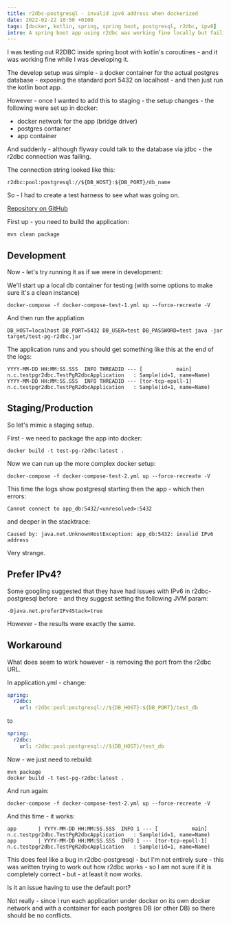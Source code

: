 ```yaml
---
title: r2dbc-postgresql - invalid ipv6 address when dockerized
date: 2022-02-22 10:50 +0100
tags: [docker, kotlin, spring, spring boot, postgresql, r2dbc, ipv6]
intro: A spring boot app using r2dbc was working fine locally but failing under docker - with "invalid ipv6 address"
---
```


I was testing out R2DBC inside spring boot with kotlin's coroutines - and it was working fine while I was developing it.

The develop setup was simple - a docker container for the actual postgres database - exposing the standard port 5432 on localhost - and then just run the kotlin boot app.

However - once I wanted to add this to staging - the setup changes - the following were set up in docker:

- docker network for the app (bridge driver)
- postgres container
- app container

And suddenly - although flyway could talk to the database via jdbc - the r2dbc connection was failing.

The connection string looked like this:

```text
r2dbc:pool:postgresql://${DB_HOST}:${DB_PORT}/db_name
```

So - I had to create a test harness to see what was going on.

[Repository on GitHub](https://github.com/chrissearle/r2dbc-pg-test)

First up - you need to build the application:

```shell
mvn clean package
```

## Development

Now - let's try running it as if we were in development:

We'll start up a local db container for testing (with some options to make sure it's a clean instance)

```shell
docker-compose -f docker-compose-test-1.yml up --force-recreate -V
```

And then run the appliation

```shell
DB_HOST=localhost DB_PORT=5432 DB_USER=test DB_PASSWORD=test java -jar target/test-pg-r2dbc.jar
```

The application runs and you should get something like this at the end of the logs:

```log
YYYY-MM-DD HH:MM:SS.SSS  INFO THREADID --- [           main] n.c.testpgr2dbc.TestPgR2dbcApplication   : Sample(id=1, name=Name)
YYYY-MM-DD HH:MM:SS.SSS  INFO THREADID --- [tor-tcp-epoll-1] n.c.testpgr2dbc.TestPgR2dbcApplication   : Sample(id=1, name=Name)
```

## Staging/Production

So let's mimic a staging setup.

First - we need to package the app into docker:

```shell
docker build -t test-pg-r2dbc:latest .
```

Now we can run up the more complex docker setup:

```shell
docker-compose -f docker-compose-test-2.yml up --force-recreate -V
```

This time the logs show postgresql starting then the app - which then errors:

```text
Cannot connect to app_db:5432/<unresolved>:5432
```

and deeper in the stacktrace:

```text
Caused by: java.net.UnknownHostException: app_db:5432: invalid IPv6 address
```

Very strange.

## Prefer IPv4?

Some googling suggested that they have had issues with IPv6 in r2dbc-postgresql before - and they suggest setting the following JVM param:

```shell
-Djava.net.preferIPv4Stack=true
```

However - the results were exactly the same.

## Workaround

What does seem to work however - is removing the port from the r2dbc URL.

In application.yml - change:

```yml
spring:
  r2dbc:
    url: r2dbc:pool:postgresql://${DB_HOST}:${DB_PORT}/test_db
```

to

```yml
spring:
  r2dbc:
    url: r2dbc:pool:postgresql://${DB_HOST}/test_db
```

Now - we just need to rebuild:

```shell
mvn package
docker build -t test-pg-r2dbc:latest .
```

And run again:

```shell
docker-compose -f docker-compose-test-2.yml up --force-recreate -V
```

And this time - it works:

```log
app       | YYYY-MM-DD HH:MM:SS.SSS  INFO 1 --- [           main] n.c.testpgr2dbc.TestPgR2dbcApplication   : Sample(id=1, name=Name)
app       | YYYY-MM-DD HH:MM:SS.SSS  INFO 1 --- [tor-tcp-epoll-1] n.c.testpgr2dbc.TestPgR2dbcApplication   : Sample(id=1, name=Name)
```

This does feel like a bug in r2dbc-postgresql - but I'm not entirely sure - this was written trying to work out how r2dbc works - so I am not sure if it is completely correct - but - at least it now works.

Is it an issue having to use the default port?

Not really - since I run each application under docker on its own docker network and with a container for each postgres DB (or other DB) so there should be no conflicts.
